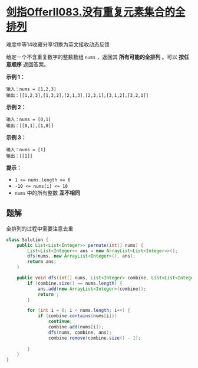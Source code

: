 # [剑指OfferII083.没有重复元素集合的全排列](https://leetcode-cn.com/problems/VvJkup/)

难度中等14收藏分享切换为英文接收动态反馈

给定一个不含重复数字的整数数组 `nums` ，返回其 **所有可能的全排列** 。可以 **按任意顺序** 返回答案。

 

**示例 1：**

```
输入：nums = [1,2,3]
输出：[[1,2,3],[1,3,2],[2,1,3],[2,3,1],[3,1,2],[3,2,1]]
```

**示例 2：**

```
输入：nums = [0,1]
输出：[[0,1],[1,0]]
```

**示例 3：**

```
输入：nums = [1]
输出：[[1]]
```

 

**提示：**

- `1 <= nums.length <= 6`
- `-10 <= nums[i] <= 10`
- `nums` 中的所有整数 **互不相同**

## 题解

全排列的过程中需要注意去重

```java
class Solution {
    public List<List<Integer>> permute(int[] nums) {
        List<List<Integer>> ans = new ArrayList<List<Integer>>();
        dfs(nums, new ArrayList<Integer>(), ans);
        return ans;
    }

    public void dfs(int[] nums, List<Integer> combine, List<List<Integer>> ans) {
        if (combine.size() == nums.length) {
            ans.add(new ArrayList<Integer>(combine));
            return ;
        }

        for (int i = 0; i < nums.length; i++) {
            if (combine.contains(nums[i]))
                continue;
                combine.add(nums[i]);
                dfs(nums, combine, ans);
                combine.remove(combine.size() - 1);
            
        }
    }
}
```

